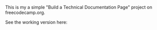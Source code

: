 This is my a simple "Build a Technical Documentation Page" project on freecodecamp.org.

See the working version here: 



